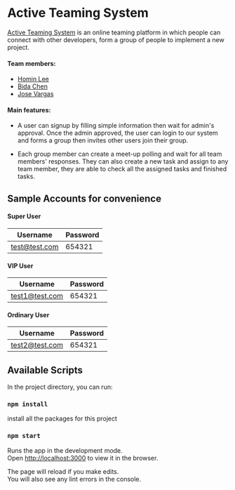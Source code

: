 # Active Teaming System
[Active Teaming System](https://csc322e.firebaseapp.com/) is an online teaming platform in which people can connect with other developers, form a group of people to implement a new project.

#### Team members:
- [Homin Lee](https://github.com/minthehouse)
- [Bida Chen](https://github.com/bidachen)
- [Jose Vargas](https://github.com/doublejvargas)

#### Main features:

- A user can signup by filling simple information then wait for admin's approval. Once the admin approved, the user can login to our system and forms a group then invites other users join their group.

- Each group member can create a meet-up polling and wait for all team members' responses. They can also create a new task and assign to any team member, they are able to check all the assigned tasks and finished tasks. 

## Sample Accounts for convenience

#### Super User

Username | Password
-------- | --------
test@test.com  | 654321

#### VIP User

Username | Password
-------- | --------
test1@test.com | 654321


#### Ordinary  User

Username | Password
-------- | --------
test2@test.com | 654321

## Available Scripts

In the project directory, you can run:

### `npm install`

install all the packages for this project

### `npm start`

Runs the app in the development mode.<br>
Open [http://localhost:3000](http://localhost:3000) to view it in the browser.

The page will reload if you make edits.<br>
You will also see any lint errors in the console.
